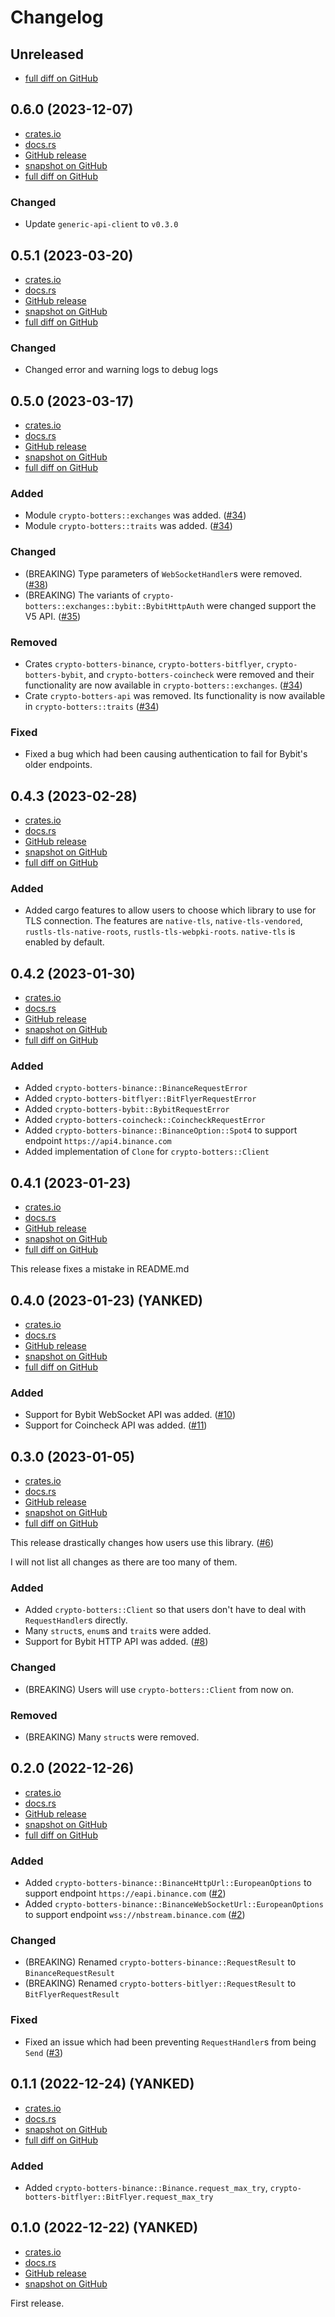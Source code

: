 # Changelog

## Unreleased
- [full diff on GitHub](https://github.com/negi-grass/crypto-botters/compare/v0.6.0...main)

## 0.6.0 (2023-12-07)
- [crates.io](https://crates.io/crates/crypto-botters/0.6.0)
- [docs.rs](https://docs.rs/crypto-botters/0.6.0)
- [GitHub release](https://github.com/negi-grass/crypto-botters/releases/tag/v0.6.0)
- [snapshot on GitHub](https://github.com/negi-grass/crypto-botters/tree/v0.6.0)
- [full diff on GitHub](https://github.com/negi-grass/crypto-botters/compare/v0.5.1...v0.6.0)

### Changed
- Update `generic-api-client` to `v0.3.0`

## 0.5.1 (2023-03-20)
- [crates.io](https://crates.io/crates/crypto-botters/0.5.1)
- [docs.rs](https://docs.rs/crypto-botters/0.5.1)
- [GitHub release](https://github.com/negi-grass/crypto-botters/releases/tag/v0.5.1)
- [snapshot on GitHub](https://github.com/negi-grass/crypto-botters/tree/v0.5.1)
- [full diff on GitHub](https://github.com/negi-grass/crypto-botters/compare/v0.5.0...v0.5.1)

### Changed
- Changed error and warning logs to debug logs

## 0.5.0 (2023-03-17)
- [crates.io](https://crates.io/crates/crypto-botters/0.5.0)
- [docs.rs](https://docs.rs/crypto-botters/0.5.0)
- [GitHub release](https://github.com/negi-grass/crypto-botters/releases/tag/v0.5.0)
- [snapshot on GitHub](https://github.com/negi-grass/crypto-botters/tree/v0.5.0)
- [full diff on GitHub](https://github.com/negi-grass/crypto-botters/compare/v0.4.3...v0.5.0)

### Added
- Module `crypto-botters::exchanges` was added. ([#34](https://github.com/negi-grass/crypto-botters/pull/34))
- Module `crypto-botters::traits` was added. ([#34](https://github.com/negi-grass/crypto-botters/pull/34))

### Changed
- (BREAKING) Type parameters of `WebSocketHandler`s were removed. ([#38](https://github.com/negi-grass/crypto-botters/pull/38))
- (BREAKING) The variants of `crypto-botters::exchanges::bybit::BybitHttpAuth` were changed support the V5 API. ([#35](https://github.com/negi-grass/crypto-botters/pull/35))

### Removed
- Crates `crypto-botters-binance`, `crypto-botters-bitflyer`, `crypto-botters-bybit`, and `crypto-botters-coincheck` were
removed and their functionality are now available in `crypto-botters::exchanges`. ([#34](https://github.com/negi-grass/crypto-botters/pull/34))
- Crate `crypto-botters-api` was removed. Its functionality is now available in `crypto-botters::traits` ([#34](https://github.com/negi-grass/crypto-botters/pull/34))

### Fixed
- Fixed a bug which had been causing authentication to fail for Bybit's older endpoints.

## 0.4.3 (2023-02-28)
- [crates.io](https://crates.io/crates/crypto-botters/0.4.3)
- [docs.rs](https://docs.rs/crypto-botters/0.4.3)
- [GitHub release](https://github.com/negi-grass/crypto-botters/releases/tag/v0.4.3)
- [snapshot on GitHub](https://github.com/negi-grass/crypto-botters/tree/v0.4.3)
- [full diff on GitHub](https://github.com/negi-grass/crypto-botters/compare/v0.4.2...v0.4.3)

### Added
- Added cargo features to allow users to choose which library to use for TLS connection.
The features are `native-tls`, `native-tls-vendored`, `rustls-tls-native-roots`, `rustls-tls-webpki-roots`.
`native-tls` is enabled by default.

## 0.4.2 (2023-01-30)
- [crates.io](https://crates.io/crates/crypto-botters/0.4.2)
- [docs.rs](https://docs.rs/crypto-botters/0.4.2)
- [GitHub release](https://github.com/negi-grass/crypto-botters/releases/tag/v0.4.2)
- [snapshot on GitHub](https://github.com/negi-grass/crypto-botters/tree/v0.4.2)
- [full diff on GitHub](https://github.com/negi-grass/crypto-botters/compare/v0.4.1...v0.4.2)

### Added
- Added `crypto-botters-binance::BinanceRequestError`
- Added `crypto-botters-bitflyer::BitFlyerRequestError`
- Added `crypto-botters-bybit::BybitRequestError`
- Added `crypto-botters-coincheck::CoincheckRequestError`
- Added `crypto-botters-binance::BinanceOption::Spot4` to support endpoint `https://api4.binance.com`
- Added implementation of `Clone` for `crypto-botters::Client`

## 0.4.1 (2023-01-23)
- [crates.io](https://crates.io/crates/crypto-botters/0.4.1)
- [docs.rs](https://docs.rs/crypto-botters/0.4.1)
- [GitHub release](https://github.com/negi-grass/crypto-botters/releases/tag/v0.4.1)
- [snapshot on GitHub](https://github.com/negi-grass/crypto-botters/tree/v0.4.1)
- [full diff on GitHub](https://github.com/negi-grass/crypto-botters/compare/v0.4.0...v0.4.1)

This release fixes a mistake in README.md

## 0.4.0 (2023-01-23) (YANKED)
- [crates.io](https://crates.io/crates/crypto-botters/0.4.0)
- [docs.rs](https://docs.rs/crypto-botters/0.4.0)
- [GitHub release](https://github.com/negi-grass/crypto-botters/releases/tag/v0.4.0)
- [snapshot on GitHub](https://github.com/negi-grass/crypto-botters/tree/v0.4.0)
- [full diff on GitHub](https://github.com/negi-grass/crypto-botters/compare/v0.3.0...v0.4.0)

### Added
- Support for Bybit WebSocket API was added. ([#10](https://github.com/negi-grass/crypto-botters/pull/10))
- Support for Coincheck API was added. ([#11](https://github.com/negi-grass/crypto-botters/pull/11))

## 0.3.0 (2023-01-05)
- [crates.io](https://crates.io/crates/crypto-botters/0.3.0)
- [docs.rs](https://docs.rs/crypto-botters/0.3.0)
- [GitHub release](https://github.com/negi-grass/crypto-botters/releases/tag/v0.3.0)
- [snapshot on GitHub](https://github.com/negi-grass/crypto-botters/tree/v0.3.0)
- [full diff on GitHub](https://github.com/negi-grass/crypto-botters/compare/v0.2.0...v0.3.0)

This release drastically changes how users use this library. ([#6](https://github.com/negi-grass/crypto-botters/pull/6))

I will not list all changes as there are too many of them.

### Added
- Added `crypto-botters::Client` so that users don't have to deal with `RequestHandler`s directly.
- Many `struct`s, `enum`s and `trait`s were added.
- Support for Bybit HTTP API was added. ([#8](https://github.com/negi-grass/crypto-botters/pull/8))

### Changed
- (BREAKING) Users will use `crypto-botters::Client` from now on.

### Removed
- (BREAKING) Many `struct`s were removed.

## 0.2.0 (2022-12-26)
- [crates.io](https://crates.io/crates/crypto-botters/0.2.0)
- [docs.rs](https://docs.rs/crypto-botters/0.2.0)
- [GitHub release](https://github.com/negi-grass/crypto-botters/releases/tag/v0.2.0)
- [snapshot on GitHub](https://github.com/negi-grass/crypto-botters/tree/v0.2.0)
- [full diff on GitHub](https://github.com/negi-grass/crypto-botters/compare/5f627177743aa7a48e41aca67989a816710f7856...v0.2.0)

### Added
- Added `crypto-botters-binance::BinanceHttpUrl::EuropeanOptions` to support endpoint `https://eapi.binance.com` ([#2](https://github.com/negi-grass/crypto-botters/issues/2))
- Added `crypto-botters-binance::BinanceWebSocketUrl::EuropeanOptions` to support endpoint `wss://nbstream.binance.com` ([#2](https://github.com/negi-grass/crypto-botters/issues/2))

### Changed
- (BREAKING) Renamed `crypto-botters-binance::RequestResult` to `BinanceRequestResult`
- (BREAKING) Renamed `crypto-botters-bitlyer::RequestResult` to `BitFlyerRequestResult`

### Fixed
- Fixed an issue which had been preventing `RequestHandler`s from being `Send` ([#3](https://github.com/negi-grass/crypto-botters/issues/3))

## 0.1.1 (2022-12-24) (YANKED)
- [crates.io](https://crates.io/crates/crypto-botters/0.1.1)
- [docs.rs](https://docs.rs/crypto-botters/0.1.1)
- [snapshot on GitHub](https://github.com/negi-grass/crypto-botters/tree/5f627177743aa7a48e41aca67989a816710f7856)
- [full diff on GitHub](https://github.com/negi-grass/crypto-botters/compare/v0.1.0...5f627177743aa7a48e41aca67989a816710f7856)

### Added
- Added `crypto-botters-binance::Binance.request_max_try`, `crypto-botters-bitflyer::BitFlyer.request_max_try`

## 0.1.0 (2022-12-22) (YANKED)
- [crates.io](https://crates.io/crates/crypto-botters/0.1.0)
- [docs.rs](https://docs.rs/crypto-botters/0.1.0)
- [GitHub release](https://github.com/negi-grass/crypto-botters/releases/tag/v0.1.0)
- [snapshot on GitHub](https://github.com/negi-grass/crypto-botters/tree/v0.1.0)

First release.
